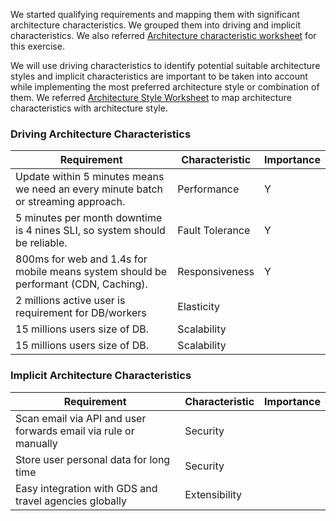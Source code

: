 
We started qualifying requirements and mapping them with significant architecture characteristics. We grouped them into driving and implicit characteristics. We also referred [Architecture characteristic worksheet](/assets/architecture-characteristics-worksheet.pdf) for this exercise. 

We will use driving characteristics to identify potential suitable architecture styles and implicit characteristics are important to be taken into account while implementing the most preferred architecture style or combination of them. We referred [Architecture Style Worksheet](/assets/architecture-styles-worksheet.pdf) to map architecture characteristics with architecture style.

### Driving Architecture Characteristics


| Requirement                                                                         | Characteristic  | Importance |
|-------------------------------------------------------------------------------------|-----------------|------------|
| Update within 5 minutes means we need an every minute batch or streaming approach.  | Performance     | Y          |
| 5 minutes per month downtime is 4 nines SLI, so system should be reliable.          | Fault Tolerance | Y          |
| 800ms for web and 1.4s for mobile means system should be performant (CDN, Caching). | Responsiveness  | Y          |
| 2 millions active user is requirement for DB/workers                                | Elasticity      ||
| 15 millions users size of DB.                                                       | Scalability     ||
| 15 millions users size of DB.                                                       | Scalability     ||


### Implicit Architecture Characteristics

| Requirement                                                     | Characteristic | Importance |
|-----------------------------------------------------------------|----------------|------------|
| Scan email via API and user forwards email via rule or manually | Security       |            |
| Store user personal data for long time                          | Security       ||
| Easy integration with GDS and travel agencies globally          | Extensibility  ||
